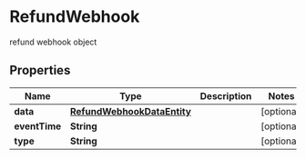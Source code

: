 

# RefundWebhook

refund webhook object

## Properties

| Name | Type | Description | Notes |
|------------ | ------------- | ------------- | -------------|
|**data** | [**RefundWebhookDataEntity**](RefundWebhookDataEntity.md) |  |  [optional] |
|**eventTime** | **String** |  |  [optional] |
|**type** | **String** |  |  [optional] |



